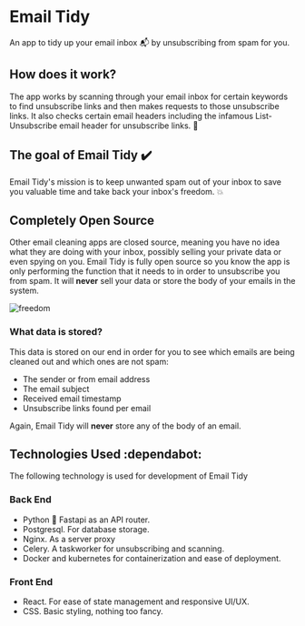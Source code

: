 # Email Tidy

An app to tidy up your email inbox :mailbox_with_mail: by unsubscribing from spam for you.

## How does it work?

The app works by scanning through your email inbox for certain keywords to find unsubscribe links and then makes requests to those unsubscribe links. It also checks certain email headers including the infamous List-Unsubscribe email header for unsubscribe links. :link:

## The goal of Email Tidy :heavy_check_mark:

Email Tidy's mission is to keep unwanted spam out of your inbox to save you valuable time and take back your inbox's freedom. :boom:

## Completely Open Source

Other email cleaning apps are closed source, meaning you have no idea what they are doing with your inbox, possibly selling your private data or even spying on you. Email Tidy is fully open source so you know the app is only performing the function that it needs to in order to unsubscribe you from spam. It will **never** sell your data or store the body of your emails in the system.

![freedom](https://i.giphy.com/media/v1.Y2lkPTc5MGI3NjExejZjbXhic3piZ3NhY3ZxM211d3c0aGI1bmVvdHBsdHJ5NHZsbjl1aCZlcD12MV9pbnRlcm5hbF9naWZfYnlfaWQmY3Q9Zw/6901DbEbbm4o0/giphy.gif)

### What data is stored?

This data is stored on our end in order for you to see which emails are being cleaned out and which ones are not spam:

* The sender or from email address
* The email subject
* Received email timestamp
* Unsubscribe links found per email

Again, Email Tidy will **never** store any of the body of an email.

## Technologies Used :dependabot:

The following technology is used for development of Email Tidy

### Back End

* Python :snake: Fastapi as an API router.
* Postgresql. For database storage.
* Nginx. As a server proxy
* Celery. A taskworker for unsubscribing and scanning.
* Docker and kubernetes for containerization and ease of deployment.

### Front End

* React. For ease of state management and responsive UI/UX.
* CSS. Basic styling, nothing too fancy.
